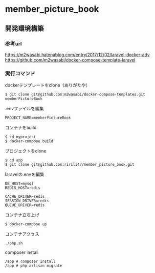 # member_picture_book

## 開発環境構築

### 参考url
https://m2wasabi.hatenablog.com/entry/2017/12/02/laravel-docker-adv
https://github.com/m2wasabi/docker-compose-template-laravel

### 実行コマンド

dockerテンプレートをclone（ありがたや）

```
$ git clone git@github.com:m2wasabi/docker-compose-templates.git memberPictureBook
```

.envファイルを編集

```
PROJECT_NAME=memberPictureBook
```

コンテナをbuild

```
$ cd myproject
$ docker-compose build
```

プロジェクトをclone

```
$ cd app
$ git clone git@github.com:ririli47/member_picture_book.git 
```

laravelの.envを編集

```
DB_HOST=mysql
REDIS_HOST=redis

CACHE_DRIVER=redis
SESSION_DRIVER=redis
QUEUE_DRIVER=redis
```

コンテナ立ち上げ

```
$ docker-compose up
```

コンテナアクセス

```
./php.sh
```

composer install

```
/app # composer install
/app # php artisan migrate
```
